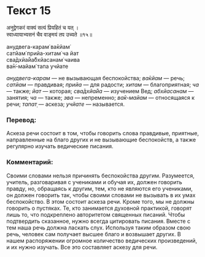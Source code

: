# Текст 15

अनुद्वेगकरं वाक्यं सत्यं प्रियहितं च यत् ।  
स्वाध्यायाभ्यसनं चैव वाङ्मयं तप उच्यते ॥१५॥

анудвега-карам̇ ва̄кйам̇  
сатйам̇ прийа-хитам̇ ча йат  
сва̄дхйа̄йа̄бхйасанам̇ чаива  
ва̄н̇-майам̇ тапа учйате

_анудвега-карам_ — не вызывающая беспокойства; _ва̄кйам_ — речь; _сатйам_ — правдивая; _прийа_ — для радости; _хитам_ — благоприятная; _ча_ — также; _йат_ — которая; _сва̄дхйа̄йа_ — изучением Вед; _абхйасанам_ — занятия; _ча_ — также; _эва_ — непременно; _ва̄к-майам_ — относящаяся к речи; _тапат̣_ — аскеза; _учйате_ — называется.

### Перевод:

Аскеза речи состоит в том, чтобы говорить слова правдивые, приятные, направленные на благо других и не вызывающие беспокойств, а также регулярно изучать ведические писания.

### Комментарий:

Своими словами нельзя причинять беспокойства другим. Разумеется, учитель, разговаривая с учениками и обучая их, должен говорить правду, но, обращаясь к другим, тем, кто не являются его учениками, он должен говорить так, чтобы своими словами не вызывать в их умах беспокойство. В этом состоит аскеза речи. Кроме того, мы не должны говорить о пустяках. Те, кто занимается духовной практикой, говорят лишь то, что подкреплено авторитетом священных писаний. Чтобы подтвердить сказанное, нужно всегда цитировать писания. Вместе с тем наша речь должна ласкать слух. Используя таким образом свою речь, человек сам получает высшее благо и возвышает других. В нашем распоряжении огромное количество ведических произведений, и их нужно изучать. Все это составляет аскезу для речи.